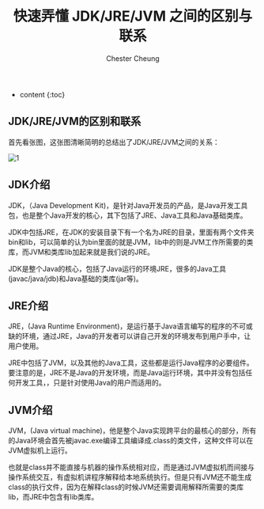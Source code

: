 ﻿---
layout: post
title:  "快速弄懂 JDK/JRE/JVM 之间的区别与联系"
categories: Java
tags:  Java JDK JRE JVM
author: Chester Cheung
---

* content
{:toc}


## JDK/JRE/JVM的区别和联系

首先看张图，这张图清晰简明的总结出了JDK/JRE/JVM之间的关系：

![1](https://img-blog.csdnimg.cn/2019033017450637.png?x-oss-process=image/watermark,type_ZmFuZ3poZW5naGVpdGk,shadow_10,text_aHR0cHM6Ly9ibG9nLmNzZG4ubmV0L3dlaXhpbl80NDM5MDE0NQ==,size_16,color_FFFFFF,t_70)








## JDK介绍



JDK，（Java Development Kit)，是针对Java开发员的产品，是Java开发工具包，也是整个Java开发的核心，其下包括了JRE、Java工具和Java基础类库。



JDK中包括JRE，在JDK的安装目录下有一个名为JRE的目录，里面有两个文件夹bin和lib，可以简单的认为bin里面的就是JVM，lib中的则是JVM工作所需要的类库，而JVM和类库lib加起来就是我们说的JRE。



JDK是整个Java的核心，包括了Java运行的环境JRE，很多的Java工具(javac/java/jdb)和Java基础的类库(jar等)。



## JRE介绍



JRE，(Java Runtime Environment)，是运行基于Java语言编写的程序的不可或缺的环境，通过JRE，Java的开发者可以讲自己开发的环境发布到用户手中，让用户使用。



JRE中包括了JVM，以及其他的Java工具，这些都是运行Java程序的必要组件。要注意的是，JRE不是Java的开发环境，而是Java运行环境，其中并没有包括任何开发工具，，只是针对使用Java的用户而适用的。



## JVM介绍



JVM，(Java virtual machine)，他是整个Java实现跨平台的最核心的部分，所有的Java环境会首先被javac.exe编译工具编译成.class的类文件，这种文件可以在JVM虚拟机上运行。



也就是class并不能直接与机器的操作系统相对应，而是通过JVM虚拟机而间接与操作系统交互，有虚拟机讲程序解释给本地系统执行。但是只有JVM还不能生成class的执行文件，因为在解释class的时候JVM还需要调用解释所需要的类库lib，而JRE中包含有lib类库。